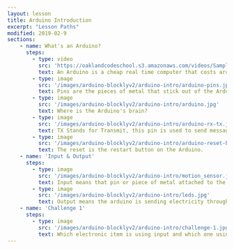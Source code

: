```yaml
---
layout: lesson
title: Arduino Introduction
excerpt: "Lesson Paths"
modified: 2019-02-9
sections: 
    - name: What's an Arduino?
      steps:
        - type: video
          src: 'https://oaklandcodeschool.s3.amazonaws.com/videos/SampleVideo_1280x720_20mb.mp4'
          text: An Arduino is a cheap real time computer that costs around 7 dollars. Real time means that will execute your code really fast.  It can do this because there is no operating system running on the Arduino.  The only thing it's doing is running your code. :)
        - type: image
          src: '/images/arduino-blocklyv2/arduino-intro/arduino-pins.jpg'
          text: Pins are the pieces of metal that stick out of the Arduino.  They are covered with plastic.
        - type: image
          src: '/images/arduino-blocklyv2/arduino-intro/arduino.jpg'
          text: Where is the Arduino's brain?
        - type: image
          src: '/images/arduino-blocklyv2/arduino-intro/arduino-rx-tx.jpg'
          text: TX Stands for Transmit, this pin is used to send messages to another computer.  RX stands for Receive, this pin is used to receive messages from another computer.  When the Arduino receives or sends a message to a computer RX or TX leds light up.
        - type: image
          src: '/images/arduino-blocklyv2/arduino-intro/arduino-reset-btn.jpg'
          text: The reset is the restart button on the Arduino.
    - name: 'Input & Output'
      steps:
        - type: image
          src: '/images/arduino-blocklyv2/arduino-intro/motion_sensor.jpg'
          text: Input means that pin or piece of metal attached to the Arduino sensing whether electricity is passing through it.  This is often used with sensor to tell the Arduino that something has changed.  An example would be a motion sensor,  
        - type: image
          src: '/images/arduino-blocklyv2/arduino-intro/leds.jpg'
          text: Output means the arduino is sending electricity through the pin or piece of metal attached to the Arduino.  This is often used to control motors, leds, and other electronic devices.
    - name: 'Challenge 1'
      steps:
        - type: image
          src: '/images/arduino-blocklyv2/arduino-intro/challenge-1.jpg'
          text: Which electronic item is using input and which one using output?  Put your answers and the reason why in the text are to the right of the screen. 
---
```



